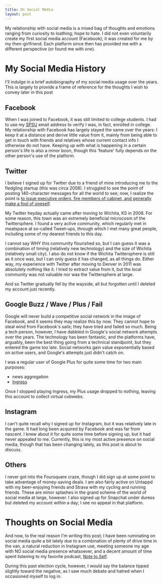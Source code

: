 ```yaml
---
title: On Social Media
layout: post
---
```


My relationship with social media is a mixed bag of thoughts and emotions ranging from curiosity to
loathing; hope to hate. I did not even voluntarily create my first social media account (Facebook);
it was created for me by my then-girlfriend. Each platform since then has provided me
with a different perspective (or found me with one).

# My Social Media History

I'll indulge in a brief autobiography of my social media usage over the years. This is largely to
provide a frame of reference for the thoughts I wish to convey later in this post

## Facebook

When I was joined to Facebook, it was still limited to college students. I had to use my
[SPSU](http://www.spsu.edu/) email address to verify I was, in fact, enrolled in college. My
relationship with Facebook has largely stayed the same over the years: I keep it at a distance and
derive little value from it, mainly from being able to get in touch with friends and relatives whose
current contact info I otherwise do not have. Keeping up with what is happening in a certain
person's life is also a minor boon, though this 'feature' fully depends on the other person's use of
the platform.

## Twitter

I believe I signed up for Twitter due to a friend of mine introducing me to the fledgling startup (this 
was circa 2008). I struggled to see the point of posting 140-character messages for all the world to
see; now, I realize the point is [to issue executive orders, fire members of cabinet, and generally
make a fool of oneself](https://twitter.com/realDonaldTrump).

My Twitter heyday actually came after moving to Wichita, KS in 2008. For some reason, this town was
an extremely beneficial microcosm of the Twittersphere. I found a very active community, which
regularly met in meatspace at so-called Tweet-ups, through which I met many great people, including 
some of my dearest friends to this day. 

I cannot say WHY this community flourished so, but I can guess it was a combination of timing
(relatively new technology) and the size of Wichita (relatively small city).
I also do not know if the Wichita
Twittersphere is still as it once was, but I can only guess it has changed, as all things do. Either
way, my experience with Twitter after moving to Denver in 2011 was absolutely nothing like it. I
tried to extract value from it, but the local community was not valuable nor was the Twittersphere
at large. 

And so Twitter gradually fell by the wayside, all but forgotten until I deleted my account just recently.

## Google Buzz / Wave / Plus / Fail

Google will never build a competitive social network in the image of Facebook, and it seems they may 
realize this by now. They cannot hope to steal wind from Facebook's sails; they have tried and failed 
so much. Being a tech person, however, I have dabbled in Google's social network attempts over the 
years. The technology has been fantastic, and the platforms have, arguably, been the best thing 
going from a technical standpoint, but they entered the game too late. Social networks gain value 
exponentially based on active users, and Google's attempts just didn't catch on.

I was a regular user of Google Plus for quite some time for two main purposes: 
 - news aggregation
 - [Ingress](https://www.ingress.com/)

Once I stopped playing Ingress, my Plus usage dropped to nothing, leaving this account to collect
virtual cobwebs.

## Instagram

I can't quite recall why I signed up for Instagram, but it was relatively late in the game. It had
long been acquired by Facebook and was far from nascent. I knew about it for quite some time before
signing up, but it had never appealed to me. Currently, this is my most active presence on social
media, though that has been changing lately, as this post is about to discuss.

## Others

I never got into the Foursquare craze, though I did sign up at some point to take advantage of
money-saving deals. I am also fairly active on Untappd with my beer-enjoying friends and Strava with
my cycling and running friends. These are minor splashes in the grand scheme of the world of social
media at large, however. I also signed up for Snapchat under duress but deleted my account within a
day; I see no appeal in that platform.

# Thoughts on Social Media

And now, to the real reason I'm writing this post; I have been ruminating on social media quite a
bit lately due to a combination of plenty of drive time in the van, a natural reduction in Instagram
use, meeting someone my age with NO social media presence whatsoever, and a decent amount of time
spent listening to my favorite podcast, [Note to
Self](https://www.wnycstudios.org/shows/notetoself).













During this past election cycle, however, I would say
the balance tipped slightly toward the negative, as I saw much debate and hatred when I occasioned
myself to log in.
